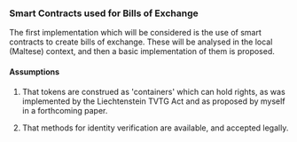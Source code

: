 ### Smart Contracts used for Bills of Exchange

The first implementation which will be considered is the use of smart contracts to create bills of exchange. These will be analysed in the local (Maltese) context, and then a basic implementation of them is proposed. 

#### Assumptions
1. That tokens are construed as 'containers' which can hold rights, as was implemented by the Liechtenstein TVTG Act and as proposed by myself in a forthcoming paper.

2. That methods for identity verification are available, and accepted legally.